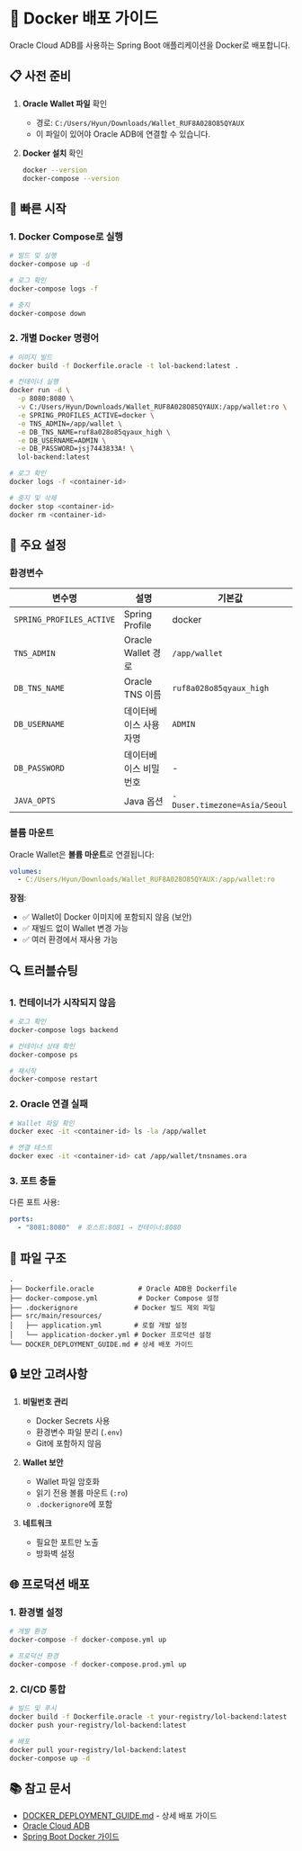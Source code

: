 # 🐳 Docker 배포 가이드

Oracle Cloud ADB를 사용하는 Spring Boot 애플리케이션을 Docker로 배포합니다.

## 📋 사전 준비

1. **Oracle Wallet 파일** 확인
   - 경로: `C:/Users/Hyun/Downloads/Wallet_RUF8A028O85QYAUX`
   - 이 파일이 있어야 Oracle ADB에 연결할 수 있습니다.

2. **Docker 설치** 확인
   ```bash
   docker --version
   docker-compose --version
   ```

## 🚀 빠른 시작

### 1. Docker Compose로 실행

```bash
# 빌드 및 실행
docker-compose up -d

# 로그 확인
docker-compose logs -f

# 중지
docker-compose down
```

### 2. 개별 Docker 명령어

```bash
# 이미지 빌드
docker build -f Dockerfile.oracle -t lol-backend:latest .

# 컨테이너 실행
docker run -d \
  -p 8080:8080 \
  -v C:/Users/Hyun/Downloads/Wallet_RUF8A028O85QYAUX:/app/wallet:ro \
  -e SPRING_PROFILES_ACTIVE=docker \
  -e TNS_ADMIN=/app/wallet \
  -e DB_TNS_NAME=ruf8a028o85qyaux_high \
  -e DB_USERNAME=ADMIN \
  -e DB_PASSWORD=jsj7443833A! \
  lol-backend:latest

# 로그 확인
docker logs -f <container-id>

# 중지 및 삭제
docker stop <container-id>
docker rm <container-id>
```

## 🔧 주요 설정

### 환경변수

| 변수명 | 설명 | 기본값 |
|--------|------|--------|
| `SPRING_PROFILES_ACTIVE` | Spring Profile | docker |
| `TNS_ADMIN` | Oracle Wallet 경로 | `/app/wallet` |
| `DB_TNS_NAME` | Oracle TNS 이름 | `ruf8a028o85qyaux_high` |
| `DB_USERNAME` | 데이터베이스 사용자명 | `ADMIN` |
| `DB_PASSWORD` | 데이터베이스 비밀번호 | - |
| `JAVA_OPTS` | Java 옵션 | `-Duser.timezone=Asia/Seoul` |

### 볼륨 마운트

Oracle Wallet은 **볼륨 마운트**로 연결됩니다:

```yaml
volumes:
  - C:/Users/Hyun/Downloads/Wallet_RUF8A028O85QYAUX:/app/wallet:ro
```

**장점**:
- ✅ Wallet이 Docker 이미지에 포함되지 않음 (보안)
- ✅ 재빌드 없이 Wallet 변경 가능
- ✅ 여러 환경에서 재사용 가능

## 🔍 트러블슈팅

### 1. 컨테이너가 시작되지 않음

```bash
# 로그 확인
docker-compose logs backend

# 컨테이너 상태 확인
docker-compose ps

# 재시작
docker-compose restart
```

### 2. Oracle 연결 실패

```bash
# Wallet 파일 확인
docker exec -it <container-id> ls -la /app/wallet

# 연결 테스트
docker exec -it <container-id> cat /app/wallet/tnsnames.ora
```

### 3. 포트 충돌

다른 포트 사용:

```yaml
ports:
  - "8081:8080"  # 호스트:8081 → 컨테이너:8080
```

## 📁 파일 구조

```
.
├── Dockerfile.oracle           # Oracle ADB용 Dockerfile
├── docker-compose.yml          # Docker Compose 설정
├── .dockerignore              # Docker 빌드 제외 파일
├── src/main/resources/
│   ├── application.yml        # 로컬 개발 설정
│   └── application-docker.yml # Docker 프로덕션 설정
└── DOCKER_DEPLOYMENT_GUIDE.md # 상세 배포 가이드
```

## 🔒 보안 고려사항

1. **비밀번호 관리**
   - Docker Secrets 사용
   - 환경변수 파일 분리 (`.env`)
   - Git에 포함하지 않음

2. **Wallet 보안**
   - Wallet 파일 암호화
   - 읽기 전용 볼륨 마운트 (`:ro`)
   - `.dockerignore`에 포함

3. **네트워크**
   - 필요한 포트만 노출
   - 방화벽 설정

## 🌐 프로덕션 배포

### 1. 환경별 설정

```bash
# 개발 환경
docker-compose -f docker-compose.yml up

# 프로덕션 환경
docker-compose -f docker-compose.prod.yml up
```

### 2. CI/CD 통합

```bash
# 빌드 및 푸시
docker build -f Dockerfile.oracle -t your-registry/lol-backend:latest .
docker push your-registry/lol-backend:latest

# 배포
docker pull your-registry/lol-backend:latest
docker-compose up -d
```

## 📚 참고 문서

- [DOCKER_DEPLOYMENT_GUIDE.md](./DOCKER_DEPLOYMENT_GUIDE.md) - 상세 배포 가이드
- [Oracle Cloud ADB](https://www.oracle.com/cloud/autonomous-database/)
- [Spring Boot Docker 가이드](https://spring.io/guides/gs/spring-boot-docker/)


